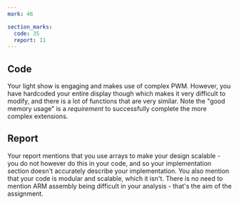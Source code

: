 ```yaml
---
mark: 46

section_marks:
  code: 35
  report: 11
---
```


## Code
Your light show is engaging and makes use of complex PWM. However, you have hardcoded your entire display though which makes it very difficult to modify, and there is a lot of functions that are very similar. Note the "good memory usage" is a *requirement* to successfully complete the more complex extensions.

## Report
Your report mentions that you use arrays to make your design scalable - you do not however do this in your code, and so your implementation section doesn't accurately describe your implementation. You also mention that your code is modular and scalable, which it isn't. There is no need to mention ARM assembly being difficult in your analysis - that's the aim of the assignment.



